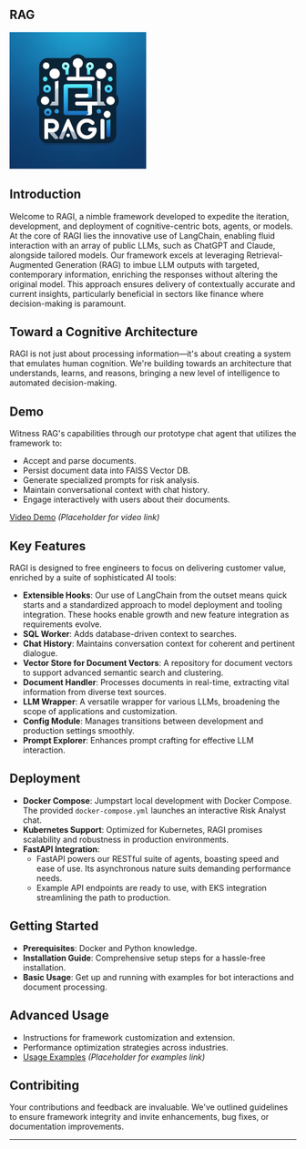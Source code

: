 ## RAG


![RAGI Logo](./docs/ragi_250.png)

## Introduction

Welcome to RAGI, a nimble framework developed to expedite the iteration, development, and deployment of cognitive-centric bots, agents, or models. At the core of RAGI lies the innovative use of LangChain, enabling fluid interaction with an array of public LLMs, such as ChatGPT and Claude, alongside tailored models. Our framework excels at leveraging Retrieval-Augmented Generation (RAG) to imbue LLM outputs with targeted, contemporary information, enriching the responses without altering the original model. This approach ensures delivery of contextually accurate and current insights, particularly beneficial in sectors like finance where decision-making is paramount.

## Toward a Cognitive Architecture

RAGI is not just about processing information—it's about creating a system that emulates human cognition. We're building towards an architecture that understands, learns, and reasons, bringing a new level of intelligence to automated decision-making.

## Demo

Witness RAG's capabilities through our prototype chat agent that utilizes the framework to:
- Accept and parse documents.
- Persist document data into FAISS Vector DB.
- Generate specialized prompts for risk analysis.
- Maintain conversational context with chat history.
- Engage interactively with users about their documents.

[Video Demo](#) *(Placeholder for video link)*

## Key Features

RAGI is designed to free engineers to focus on delivering customer value, enriched by a suite of sophisticated AI tools:

- **Extensible Hooks**: Our use of LangChain from the outset means quick starts and a standardized approach to model deployment and tooling integration. These hooks enable growth and new feature integration as requirements evolve.
- **SQL Worker**: Adds database-driven context to searches.
- **Chat History**: Maintains conversation context for coherent and pertinent dialogue.
- **Vector Store for Document Vectors**: A repository for document vectors to support advanced semantic search and clustering.
- **Document Handler**: Processes documents in real-time, extracting vital information from diverse text sources.
- **LLM Wrapper**: A versatile wrapper for various LLMs, broadening the scope of applications and customization.
- **Config Module**: Manages transitions between development and production settings smoothly.
- **Prompt Explorer**: Enhances prompt crafting for effective LLM interaction.


## Deployment

- **Docker Compose**: Jumpstart local development with Docker Compose. The provided `docker-compose.yml` launches an interactive Risk Analyst chat.
- **Kubernetes Support**: Optimized for Kubernetes, RAGI promises scalability and robustness in production environments.
- **FastAPI Integration**:
  - FastAPI powers our RESTful suite of agents, boasting speed and ease of use. Its asynchronous nature suits demanding performance needs.
  - Example API endpoints are ready to use, with EKS integration streamlining the path to production.

## Getting Started

- **Prerequisites**: Docker and Python knowledge.
- **Installation Guide**: Comprehensive setup steps for a hassle-free installation.
- **Basic Usage**: Get up and running with examples for bot interactions and document processing.

## Advanced Usage

- Instructions for framework customization and extension.
- Performance optimization strategies across industries.
- [Usage Examples](#) *(Placeholder for examples link)*

## Contribiting

Your contributions and feedback are invaluable. We've outlined guidelines to ensure framework integrity and invite enhancements, bug fixes, or documentation improvements.

---

